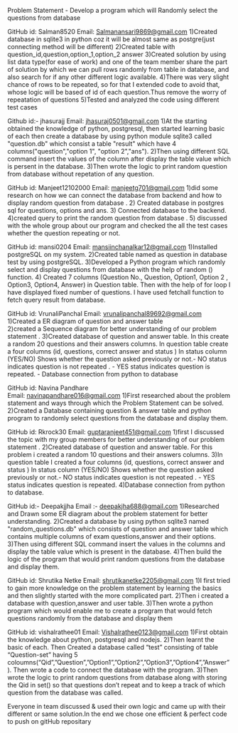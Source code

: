 Problem Statement - Develop a program which will Randomly select the questions from database


GitHub id: Salman8520 
Email: Salmanansari9869@gmail.com
1)Created database in sqlite3 in python coz it will be almost same as postgre(just connecting method will be different)
2)Created table with question_id,question,option_1,option_2 answer
3)Created solution by using list data type(for ease of work) and one of the team member share the part of solution by which we can pull rows randomly from table in database, and also search for if any other different logic available.
4)There was very slight chance of rows to be repeated, so for that I extended code to avoid that, whose logic will be based of id of each question.Thus remove the worry of repeatation of questions
5)Tested and analyzed the code using different test cases

Github id:- jhasurajj
Email: jhasuraj0501@gmail.com
1)At the starting obtained the knowledge of python, postgresql,  then started learning basic of each then create a database by using python module sqlite3 called "question.db" which consist a table "result" which have 4 columns("question","option 1", "option 2","ans").
2)Then using different SQL command insert the values of the column after display the table value which is persent in the database.
3)Then wrote the logic to print random question from database without repetation of any question.

GitHub id: Manjeet12102000
Email: manjeetg701@gmail.com
1)did some  research on  how we can connect the database from backend and how to display random question from database . 
2) Created database in postgres sql for questions, options and ans. 
3) Connected database to the  backend. 
4)created query to print the random question from database . 
5) discussed with the whole group about our program and checked the all the test cases whether the question repeating or not.

GitHub id: mansi0204
Email: mansiinchanalkar12@gmail.com
1)Installed postgreSQL on my system. 
2)Created table named as question in database test by using postgreSQL.
3)Developed a Python program  which randomly select and display questions from database with the help of  random () function. 
4) Created 7 columns (Question No., Question, Option1, Option 2 , Option3, Option4, Answer) in Question table. Then with the help of for loop I have displayed fixed number of questions. I have used fetchall function to fetch query result from database.


GitHub id: VrunaliPanchal
Email: vrunalipanchal89692@gmail.com 
1)Created a ER diagram of question and answer table  
2)created a Sequence diagram for better understanding of our problem statement .
3)Created database of question and answer table. In this create a random 20 questions and their answers columns. In question table create a four columns (id, questions, correct answer and status ) In status column (YES/NO) Shows whether the question asked previously or not.- NO status indicates  question is not repeated . - YES status indicates question is repeated.  - Database connection from python to database

GitHub id: Navina Pandhare  
Email: navinapandhare016@gmail.com
1)First researched about the problem statement and ways through which the Problem Statement can be solved. 
2)Created a Database containing question & answer table and python program to randomly select questions from the database and display them.

GitHub id: Rkrock30 
Email: guptaranjeet451@gmail.com 
1)first  I discussed the topic  with my group members for  better understanding of our problem statement .
2)Created database of question and answer table. For this problem i created a random 10 questions and their answers columns.
3)In question table I created a four columns (id, questions, correct answer and status ) In status column (YES/NO) Shows whether the question asked previously or not.- NO status indicates  question is not repeated . - YES status indicates question is repeated.
4)Database connection from python to database.

GitHub id:- Deepakjjha
Email :- deepakjha688@gmail.com
1)Researched and Drawn some ER diagram about the problem statement for better understanding.
2)Created a database by using python sqlite3 named "random_questions.db" which consists of question and  answer table which contains multiple columns of exam questions,answer and their options.
3)Then using different SQL command insert the values in the columns and display the table value which is present in the database.
4)Then build the logic of the program that would print random questions from the database and display them.

GitHub id: Shrutika Netke
Email: shrutikanetke2205@gmail.com
1)I first tried to gain more knowledge on the problem statement by learning the basics and then slightly started with the more complicated part.
2)Then i created a database with question,answer and user table.
3)Then wrote a python program which would enable me to create a  program that would fetch questions randomly from the database and display them

GitHub id: vishalrathee01
Email: Vishalrathee0123@gmail.com
1)First obtain the knowledge about python, postgresql and nodejs.
2)Then learnt the basic of each. Then Created a database called “test” consisting of table “Question-set” having 5 coloumns(“Qid”,”Question”,”Option1”,”Option2”,”Option3”,”Option4”,”Answer”). Then wrote a code to connect the database with the program. 
3)Then wrote the logic to print random questions from database along with storing the Qid in set() so that questions don’t repeat and to keep a track of which question from the database was called.


Everyone in team discussed & used their own logic and came up with their different or same solution.In the end we chose one efficient & perfect code to push on gitHub repositary